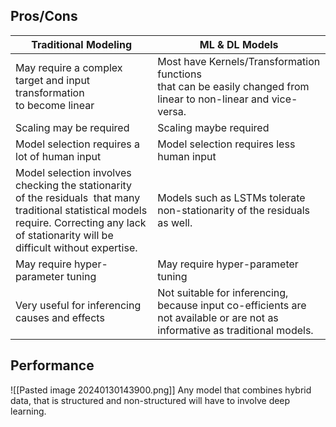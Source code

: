 ## Pros/Cons

| Traditional Modeling | ML & DL Models |
| ---- | ---- |
| May require a complex target and input transformation <br>to become linear | Most have Kernels/Transformation functions <br>that can be easily changed from linear to non-linear and vice-versa. |
| Scaling may be required | Scaling maybe required |
| Model selection requires a lot of human input | Model selection requires less human input |
| Model selection involves checking the stationarity <br>of the residuals  that many traditional statistical models require. Correcting any lack of stationarity will be difficult without expertise. | Models such as LSTMs tolerate non-stationarity of the residuals as well.  |
| May require hyper-parameter tuning | May require hyper-parameter tuning |
| Very useful for inferencing causes and effects | Not suitable for inferencing, because input co-efficients are not available or are not as informative as traditional models. |

## Performance

![[Pasted image 20240130143900.png]]
Any model that combines hybrid data, that is structured and non-structured will have to involve deep learning.

